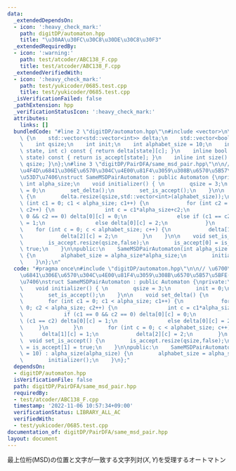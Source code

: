 ```yaml
---
data:
  _extendedDependsOn:
  - icon: ':heavy_check_mark:'
    path: digitDP/automaton.hpp
    title: "\u30AA\u30FC\u30C8\u30DE\u30C8\u30F3"
  _extendedRequiredBy:
  - icon: ':warning:'
    path: test/atcoder/ABC138_F.cpp
    title: test/atcoder/ABC138_F.cpp
  _extendedVerifiedWith:
  - icon: ':heavy_check_mark:'
    path: test/yukicoder/0685.test.cpp
    title: test/yukicoder/0685.test.cpp
  _isVerificationFailed: false
  _pathExtension: hpp
  _verificationStatusIcon: ':heavy_check_mark:'
  attributes:
    links: []
  bundledCode: "#line 2 \"digitDP/automaton.hpp\"\n#include <vector>\n\nstruct Automaton\
    \ {\n    std::vector<std::vector<int>> delta;\n    std::vector<bool> is_accept;\n\
    \    int qsize;\n    int init;\n    int alphabet_size = 10;\n    inline int next(int\
    \ state, int c) const { return delta[state][c]; }\n    inline bool accept(int\
    \ state) const { return is_accept[state]; }\n    inline int size() const {return\
    \ qsize; }\n};\n#line 3 \"digitDP/PairDFA/same_msd_pair.hpp\"\n\n// \u6700\u4E0A\
    \u4F4D\u6841\u306E\u6570\u304C\u4E00\u81F4\u3059\u308B\u6570\u5B57\u5BFE(x,y)\u3092\
    \u53D7\u7406\nstruct SameMSDPairAutomaton : public Automaton {\nprivate:\n   \
    \ int alpha_size;\n    void initializer() { \n        qsize = 3;\n        init\
    \ = 0;\n        set_delta();\n        set_is_accept();\n    }\n\n    void set_delta()\
    \ {\n        delta.resize(qsize,std::vector<int>(alphabet_size));\n        for\
    \ (int c1 = 0; c1 < alpha_size; c1++) {\n            for (int c2 = 0; c2 < alpha_size;\
    \ c2++) {\n                int c = c1*alpha_size+c2;\n                if (c1 ==\
    \ 0 && c2 == 0) delta[0][c] = 0;\n                else if (c1 == c2) delta[0][c]\
    \ = 1;\n                else delta[0][c] = 2;\n            }\n        }\n    \
    \    for (int c = 0; c < alphabet_size; c++) {\n            delta[1][c] = 1;\n\
    \            delta[2][c] = 2;\n        }\n    }\n\n    void set_is_accept() {\n\
    \        is_accept.resize(qsize,false);\n        is_accept[0] = is_accept[1] =\
    \ true;\n    }\n\npublic:\n    SameMSDPairAutomaton(int alpha_size = 10) : alpha_size(alpha_size)\
    \ {\n        alphabet_size = alpha_size*alpha_size;\n        initializer();\n\
    \    }\n};\n"
  code: "#pragma once\n#include \"digitDP/automaton.hpp\"\n\n// \u6700\u4E0A\u4F4D\
    \u6841\u306E\u6570\u304C\u4E00\u81F4\u3059\u308B\u6570\u5B57\u5BFE(x,y)\u3092\u53D7\
    \u7406\nstruct SameMSDPairAutomaton : public Automaton {\nprivate:\n    int alpha_size;\n\
    \    void initializer() { \n        qsize = 3;\n        init = 0;\n        set_delta();\n\
    \        set_is_accept();\n    }\n\n    void set_delta() {\n        delta.resize(qsize,std::vector<int>(alphabet_size));\n\
    \        for (int c1 = 0; c1 < alpha_size; c1++) {\n            for (int c2 =\
    \ 0; c2 < alpha_size; c2++) {\n                int c = c1*alpha_size+c2;\n   \
    \             if (c1 == 0 && c2 == 0) delta[0][c] = 0;\n                else if\
    \ (c1 == c2) delta[0][c] = 1;\n                else delta[0][c] = 2;\n       \
    \     }\n        }\n        for (int c = 0; c < alphabet_size; c++) {\n      \
    \      delta[1][c] = 1;\n            delta[2][c] = 2;\n        }\n    }\n\n  \
    \  void set_is_accept() {\n        is_accept.resize(qsize,false);\n        is_accept[0]\
    \ = is_accept[1] = true;\n    }\n\npublic:\n    SameMSDPairAutomaton(int alpha_size\
    \ = 10) : alpha_size(alpha_size) {\n        alphabet_size = alpha_size*alpha_size;\n\
    \        initializer();\n    }\n};"
  dependsOn:
  - digitDP/automaton.hpp
  isVerificationFile: false
  path: digitDP/PairDFA/same_msd_pair.hpp
  requiredBy:
  - test/atcoder/ABC138_F.cpp
  timestamp: '2022-11-06 10:57:34+09:00'
  verificationStatus: LIBRARY_ALL_AC
  verifiedWith:
  - test/yukicoder/0685.test.cpp
documentation_of: digitDP/PairDFA/same_msd_pair.hpp
layout: document
---
```


最上位桁(MSD)の位置と文字が一致する文字列対$(X,Y)$を受理するオートマトン